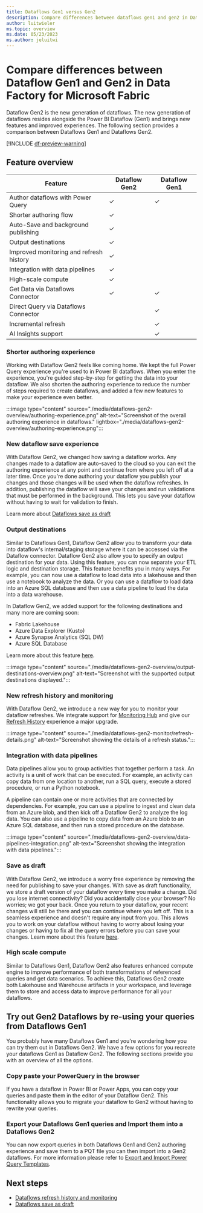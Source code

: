 ```yaml
---
title: Dataflows Gen1 versus Gen2
description: Compare differences between dataflows gen1 and gen2 in Data Factory for Microsoft Fabric.
author: luitwieler
ms.topic: overview
ms.date: 05/23/2023
ms.author: jeluitwi
---
```


# Compare differences between Dataflow Gen1 and Gen2 in Data Factory for Microsoft Fabric

Dataflow Gen2 is the new generation of dataflows. The new generation of dataflows resides alongside the Power BI Dataflow (Gen1) and brings new features and improved experiences. The following section provides a comparison between Dataflows Gen1 and Dataflows Gen2.

[!INCLUDE [df-preview-warning](includes/data-factory-preview-warning.md)]

## Feature overview

| Feature |   Dataflow Gen2 |  Dataflow Gen1 |
|--------|---|---|
| Author dataflows with Power Query  | ✓ | ✓ |
| Shorter authoring flow | ✓ |  |
| Auto-Save and background publishing | ✓ |  |
| Output destinations  | ✓  |   |
| Improved monitoring and refresh history       | ✓ |   |
| Integration with data pipelines     | ✓  |   |
| High-scale compute     | ✓ |   |
| Get Data via Dataflows Connector | ✓ | ✓ |
| Direct Query via Dataflows Connector |  | ✓ |
| Incremental refresh       |   | ✓ |
| AI Insights support |  | ✓ |

### Shorter authoring experience

Working with Dataflow Gen2 feels like coming home. We kept the full Power Query experience you're used to in Power BI dataflows. When you enter the experience, you're guided step-by-step for getting the data into your dataflow. We also shorten the authoring experience to reduce the number of steps required to create dataflows, and added a few new features to make your experience even better.

:::image type="content" source="./media/dataflows-gen2-overview/authoring-experience.png" alt-text="Screenshot of the overall authoring experience in dataflows." lightbox="./media/dataflows-gen2-overview/authoring-experience.png":::

### New dataflow save experience

With Dataflow Gen2, we changed how saving a dataflow works. Any changes made to a dataflow are auto-saved to the cloud so you can exit the authoring experience at any point and continue from where you left off at a later time. Once you're done authoring your dataflow you publish your changes and those changes will be used when the dataflow refreshes. In addition, publishing the dataflow will save your changes and run validations that must be performed in the background.  This lets you save your dataflow without having to wait for validation to finish. 

Learn more about [Dataflows save as draft](dataflows-gen2-save-draft.md)

### Output destinations

Similar to Dataflows Gen1, Dataflow Gen2 allow you to transform your data into dataflow's internal/staging storage where it can be accessed via the Dataflow connector. Dataflow Gen2 also allow you to specify an output destination for your data. Using this feature, you can now separate your ETL logic and destination storage. This feature benefits you in many ways. For example, you can now use a dataflow to load data into a lakehouse and then use a notebook to analyze the data. Or you can use a dataflow to load data into an Azure SQL database and then use a data pipeline to load the data into a data warehouse.

In Dataflow Gen2, we added support for the following destinations and many more are coming soon:

- Fabric Lakehouse
- Azure Data Explorer (Kusto)
- Azure Synapse Analytics (SQL DW)
- Azure SQL Database

Learn more about this feature [here](dataflows-gen2-overview.md).

:::image type="content" source="./media/dataflows-gen2-overview/output-destinations-overview.png" alt-text="Screenshot with the supported output destinations displayed.":::

### New refresh history and monitoring

With Dataflow Gen2, we introduce a new way for you to monitor your dataflow refreshes. We integrate support for [Monitoring Hub](monitoring-hub-pipeline-runs.md) and give our [Refresh History](./dataflows-gen2-monitor.md) experience a major upgrade.

:::image type="content" source="./media/dataflows-gen2-monitor/refresh-details.png" alt-text="Screenshot showing the details of a refresh status.":::

### Integration with data pipelines

Data pipelines allow you to group activities that together perform a task. An activity is a unit of work that can be executed. For example, an activity can copy data from one location to another, run a SQL query, execute a stored procedure, or run a Python notebook.

A pipeline can contain one or more activities that are connected by dependencies. For example, you can use a pipeline to ingest and clean data from an Azure blob, and then kick off a Dataflow Gen2 to analyze the log data. You can also use a pipeline to copy data from an Azure blob to an Azure SQL database, and then run a stored procedure on the database.

:::image type="content" source="./media/dataflows-gen2-overview/data-pipelines-integration.png" alt-text="Screenshot showing the integration with data pipelines.":::

### Save as draft

With Dataflow Gen2, we introduce a worry free experience by removing the need for publishing to save your changes. With save as draft functionality, we store a draft version of your dataflow every time you make a change. Did you lose internet connectivity? Did you accidentally close your browser? No worries; we got your back. Once you return to your dataflow, your recent changes will still be there and you can continue where you left off. This is a seamless experience and doesn't require any input from you. This allows you to work on your dataflow without having to worry about losing your changes or having to fix all the query errors before you can save your changes. Learn more about this feature [here](./dataflows-gen2-save-draft.md).

### High scale compute

Similar to Dataflows Gen1, Dataflow Gen2 also features enhanced compute engine to improve performance of both transformations of referenced queries and get data scenarios. To achieve this, Dataflows Gen2 create both Lakehouse and Warehouse artifacts in your workspace, and leverage them to store and access data to improve performance for all your dataflows.

## Try out Gen2 Dataflows by re-using your queries from Dataflows Gen1

You probably have many Dataflows Gen1 and you're wondering how you can try them out in Dataflows Gen2. We have a few options for you recreate your dataflows Gen1 as Dataflow Gen2. The following sections provide you with an overview of all the options.

### Copy paste your PowerQuery in the browser

If you have a dataflow in Power BI or Power Apps, you can copy your queries and paste them in the editor of your Dataflow Gen2. This functionality allows you to migrate your dataflow to Gen2 without having to rewrite your queries.

### Export your Dataflows Gen1 queries and Import them into a Dataflows Gen2 

You can now export queries in both Dataflows Gen1 and Gen2 authoring experience and save them to a PQT file you can then import into a Gen2 dataflows. For more information please refer to [Export and Import Power Query Templates](./dataflows-gen2-monitor.md).

## Next steps

- [Dataflows refresh history and monitoring](dataflows-gen2-monitor.md)
- [Dataflows save as draft](dataflows-gen2-save-draft.md)
